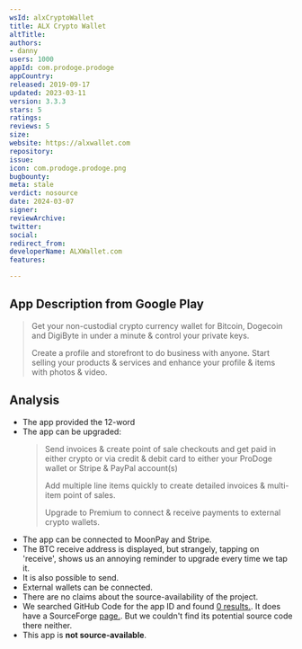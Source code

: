 ```yaml
---
wsId: alxCryptoWallet
title: ALX Crypto Wallet
altTitle: 
authors:
- danny
users: 1000
appId: com.prodoge.prodoge
appCountry: 
released: 2019-09-17
updated: 2023-03-11
version: 3.3.3
stars: 5
ratings: 
reviews: 5
size: 
website: https://alxwallet.com
repository: 
issue: 
icon: com.prodoge.prodoge.png
bugbounty: 
meta: stale
verdict: nosource
date: 2024-03-07
signer: 
reviewArchive: 
twitter: 
social: 
redirect_from: 
developerName: ALXWallet.com
features: 

---
```


## App Description from Google Play

  > Get your non-custodial crypto currency wallet for Bitcoin, Dogecoin and DigiByte in under a minute & control your private keys.
  >
  > Create a profile and storefront to do business with anyone. Start selling your products & services and enhance your profile & items with photos & video.

## Analysis

- The app provided the 12-word 
- The app can be upgraded:
  > Send invoices & create point of sale checkouts and get paid in either crypto or via credit & debit card to either your ProDoge wallet or Stripe & PayPal account(s)
  >
  > Add multiple line items quickly to create detailed invoices & multi-item point of sales.
  >
  > Upgrade to Premium to connect & receive payments to external crypto wallets.
- The app can be connected to MoonPay and Stripe.
- The BTC receive address is displayed, but strangely, tapping on 'receive', shows us an annoying reminder to upgrade every time we tap it.
- It is also possible to send. 
- External wallets can be connected. 
- There are no claims about the source-availability of the project.
- We searched GitHub Code for the app ID and found [0 results.](https://github.com/search?q=com.prodoge.prodoge&type=code). It does have a SourceForge [page.](https://sourceforge.net/software/product/ALX-Wallet/). But we couldn't find its potential source code there neither.
- This app is **not source-available**.